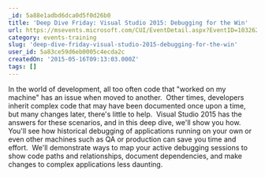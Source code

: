 ```yaml
---
_id: 5a88e1adbd6dca0d5f0d26b0
title: 'Deep Dive Friday: Visual Studio 2015: Debugging for the Win'
url: https://msevents.microsoft.com/CUI/EventDetail.aspx?EventID=1032621879&culture=en-US
category: events-training
slug: 'deep-dive-friday-visual-studio-2015-debugging-for-the-win'
user_id: 5a83ce59d6eb0005c4ecda2c
createdOn: '2015-05-16T09:13:03.000Z'
tags: []
---
```


In the world of development, all too often code that "worked on my machine" has an issue when moved to another.  Other times, developers inherit complex code that may have been documented once upon a time, but many changes later, there's little to help.  Visual Studio 2015 has the answers for these scenarios, and in this deep dive, we'll show you how.  You'll see how historical debugging of applications running on your own or even other machines such as QA or production can save you time and effort.  We'll demonstrate ways to map your active debugging sessions to show code paths and relationships, document dependencies, and make changes to complex applications less daunting.
